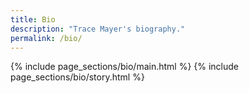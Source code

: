 ```yaml
---
title: Bio
description: "Trace Mayer's biography."
permalink: /bio/
---
```


<!-- Main Section -->
{% include page_sections/bio/main.html %}
{% include page_sections/bio/story.html %}
